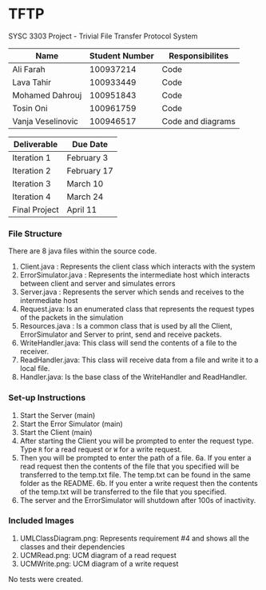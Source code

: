 # TFTP
SYSC 3303 Project - Trivial File Transfer Protocol System

| Name              | Student Number | Responsibilites   |
|-------------------|----------------|-------------------|
| Ali Farah         | 100937214      | Code				 |
| Lava Tahir        | 100933449      | Code				 |
| Mohamed Dahrouj   | 100951843      | Code				 |
| Tosin Oni         | 100961759      | Code				 |
| Vanja Veselinovic | 100946517      | Code and diagrams |


| Deliverable   | Due Date    |
|---------------|-------------|
| Iteration 1   | February 3  |
| Iteration 2   | February 17 |
| Iteration 3   | March 10    |
| Iteration 4   | March 24    |
| Final Project | April 11    |

### File Structure
There are 8 java files within the source code.
1. Client.java : Represents the client class which interacts with the system
2. ErrorSimulator.java : Represents the intermediate host which interacts between client and server and simulates errors
3. Server.java : Represents the server which sends and receives to the intermediate host
4. Request.java: Is an enumerated class that represents the request types of the packets in the simulation
5. Resources.java : Is a common class that is used by all the Client, ErrorSimulator and Server to print, send and receive packets.
6. WriteHandler.java: This class will send the contents of a file to the receiver.
7. ReadHandler.java: This class will receive data from a file and write it to a local file.
8. Handler.java: Is the base class of the WriteHandler and ReadHandler.

### Set-up Instructions
1. Start the Server (main)
2. Start the Error Simulator (main)
3. Start the Client (main)
4. After starting the Client you will be prompted to enter the request type. Type `R` for a read request or `W` for a write request.
5. Then you will be prompted to enter the path of a file.
6a. If you enter a read request then the contents of the file that you specified will be transferred to the temp.txt file. The temp.txt can be found in the same folder as the README.
6b. If you enter a write request then the contents of the temp.txt will be transferred to the file that you specified.
7. The server and the ErrorSimulator will shutdown after 100s of inactivity.

### Included  Images
1. UMLClassDiagram.png: Represents requirement #4 and shows all the classes and their dependencies
2. UCMRead.png: UCM diagram of a read request
3. UCMWrite.png: UCM diagram of a write request

No tests were created.